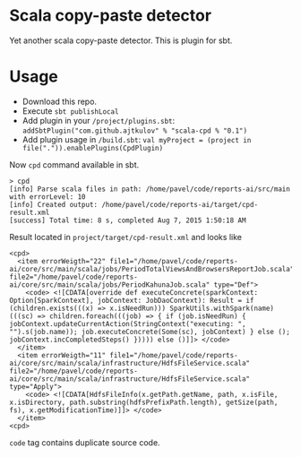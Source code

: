 Scala copy-paste detector
==========

Yet another scala copy-paste detector. 
This is plugin for sbt.

Usage
========

* Download this repo.
* Execute `sbt publishLocal`
* Add plugin in your `/project/plugins.sbt`: `addSbtPlugin("com.github.ajtkulov" % "scala-cpd % "0.1")`
* Add plugin usage in `/build.sbt`: `val myProject = (project in file(".")).enablePlugins(CpdPlugin)`

Now `cpd` command available in sbt.
```
> cpd
[info] Parse scala files in path: /home/pavel/code/reports-ai/src/main with errorLevel: 10
[info] Created output: /home/pavel/code/reports-ai/target/cpd-result.xml
[success] Total time: 8 s, completed Aug 7, 2015 1:50:18 AM
```

Result located in `project/target/cpd-result.xml` and looks like

```
<cpd>
  <item errorWeigth="22" file1="/home/pavel/code/reports-ai/core/src/main/scala/jobs/PeriodTotalViewsAndBrowsersReportJob.scala" file2="/home/pavel/code/reports-ai/core/src/main/scala/jobs/PeriodKahunaJob.scala" type="Def">
    <code> <![CDATA[override def executeConcrete(sparkContext: Option[SparkContext], jobContext: JobDaoContext): Result = if (children.exists(((x) => x.isNeedRun))) SparkUtils.withSpark(name)(((sc) => children.foreach(((job) => { if (job.isNeedRun) { jobContext.updateCurrentAction(StringContext("executing: ", "").s(job.name)); job.executeConcrete(Some(sc), jobContext) } else (); jobContext.incCompletedSteps() })))) else ()]]> </code>
  </item>
  <item errorWeigth="11" file1="/home/pavel/code/reports-ai/core/src/main/scala/infrastructure/HdfsFileService.scala" file2="/home/pavel/code/reports-ai/core/src/main/scala/infrastructure/HdfsFileService.scala" type="Apply">
    <code> <![CDATA[HdfsFileInfo(x.getPath.getName, path, x.isFile, x.isDirectory, path.substring(hdfsPrefixPath.length), getSize(path, fs), x.getModificationTime)]]> </code>
  </item>
<cpd>
```

`code` tag contains duplicate source code.
